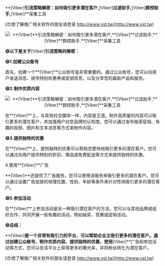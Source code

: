 **[Viber]**引流策略解密：如何吸引更多潜在客户,**[Viber]**过滤助手,**[Viber]**群控助手,**[Viber]**采集工具

[😍想了解推广相关软件的朋友请登录 http://www.vst.tw](http://www.vst.tw)

 <center><img src="https://vst.tw/MP4/tuiguang/png/6.png" alt="**[Viber]**引流策略解密：如何吸引更多潜在客户,**[Viber]**过滤助手,**[Viber]**群控助手,**[Viber]**采集工具"></center>

**😄以下是关于**[Viber]**引流策略的解密：**

**😄1.创建公众账号**

首先，创建一个**[Viber]**公众账号是非常重要的。通过公众账号，您可以向用户发送消息、提供特别优惠券或促销信息，以及分享您的最新产品和服务。

**😄2.制作优质内容**

 <center><img src="https://vst.tw/MP4/tuiguang/png/2.png" alt="**[Viber]**引流策略解密：如何吸引更多潜在客户,**[Viber]**过滤助手,**[Viber]**群控助手,**[Viber]**采集工具"></center>

在**[Viber]**上，与其他社交媒体一样，内容是王道。制作高质量的内容可以吸引更多的潜在客户，并加强用户对您品牌的认知度。您可以通过发布独家促销、有趣的视频、图片和文本消息等方式来制作内容。

**😄3.提供独特的优惠**

在**[Viber]**上，提供独特的优惠可以帮助您更快地吸引更多的潜在客户。您可以通过向用户提供特别的折扣、赠品或免费配送等方式来提供独特的优惠。

4.使用**[Viber]**广告

**[Viber]**还提供了广告服务，您可以使用该服务来吸引更多的潜在客户。您可以通过设置广告投放的地理位置、性别、年龄等条件来针对性地吸引更多的潜在客户。

**😄5.参加活动**

在**[Viber]**上参加活动是另一种吸引潜在客户的方法。您可以与其他品牌或组织合作，共同开展一些有趣的活动，例如抽奖、竞赛或促销活动。

**😄总结：**

**[Viber]**是一个非常有吸引力的平台，可以帮助企业主吸引更多的潜在客户。通过创建公众账号、制作优质内容、提供独特的优惠、使用**[Viber]**广告和参加活动等方式，您可以在该平台上获得更多的曝光率，并将粉丝转化为潜在客户。

[😍想了解推广相关软件的朋友请登录 http://www.vst.tw](http://www.vst.tw)



